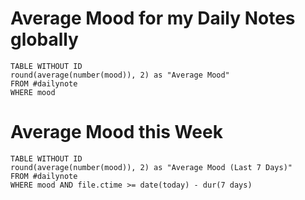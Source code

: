 # Average Mood for my Daily Notes globally
```dataview
TABLE WITHOUT ID
round(average(number(mood)), 2) as "Average Mood"
FROM #dailynote
WHERE mood
```

# Average Mood this Week
```dataview
TABLE WITHOUT ID
round(average(number(mood)), 2) as "Average Mood (Last 7 Days)"
FROM #dailynote 
WHERE mood AND file.ctime >= date(today) - dur(7 days)
```


